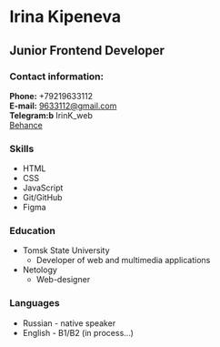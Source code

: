 # Irina Kipeneva

## Junior Frontend Developer

### Contact information:
**Phone:** +79219633112\
**E-mail:** 9633112@gmail.com\
**Telegram:b** IrinK_web\
[Behance](https://www.behance.net/Irin_Kipeneva)

### Skills
* HTML
* CSS
* JavaScript
* Git/GitHub
* Figma
### Education
- Tomsk State University
    - Developer of web and multimedia applications
- Netology 
    - Web-designer
### Languages
* Russian - native speaker
* English - B1/B2 (in process…)
